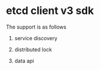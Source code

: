# etcd client v3 sdk

The support is as follows

1. service discovery

2. distributed lock

3. data api

